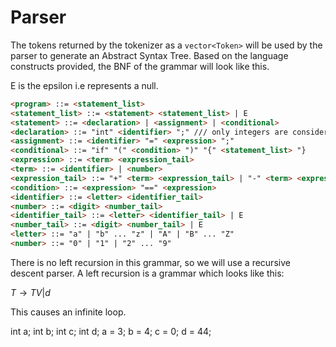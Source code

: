 # Parser

The tokens returned by the tokenizer as a `vector<Token>` will be used by the parser to generate an Abstract Syntax Tree. Based on the language constructs provided, the BNF of the grammar will look like this.

E is the epsilon i.e represents a null.

```markdown
<program> ::= <statement_list>
<statement_list> ::= <statement> <statement_list> | E
<statement> ::= <declaration> | <assignment> | <conditional>
<declaration> ::= "int" <identifier> ";" /// only integers are considered for now
<assignment> ::= <identifier> "=" <expression> ";"
<conditional> ::= "if" "(" <condition> ")" "{" <statement_list> "}
<expression> ::= <term> <expression_tail>
<term> ::= <identifier> | <number>
<expression_tail> ::= "+" <term> <expression_tail> | "-" <term> <expression> /// only addition and subtraction is supported for now
<condition> ::= <expression> "==" <expression>
<identifier> ::= <letter> <identifier_tail>
<number> ::= <digit> <number_tail>
<identifier_tail> ::= <letter> <identifier_tail> | E
<number_tail> ::= <digit> <number_tail> | E
<letter> ::= "a" | "b" ... "z" | "A" | "B" ... "Z"
<number> ::= "0" | "1" | "2" ... "9"
```

There is no left recursion in this grammar, so we will use a recursive descent parser.
A left recursion is a grammar which looks like this:

$T \rightarrow T V | d$

This causes an infinite loop.

int a;
int b;
int c;
int d;
a = 3;
b = 4;
c = 0;
d = 44;